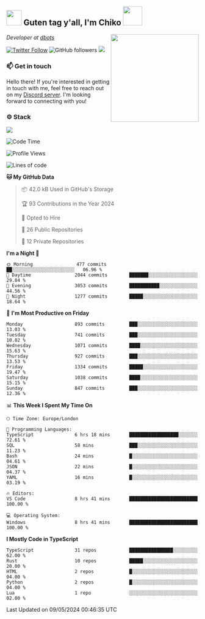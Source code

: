 <h2><img src="https://cdn.discordapp.com/emojis/1100181376730402906.gif?quality=lossless" width="40"> Guten tag y'all, I'm Chiko <img src="https://a.ppy.sh/15907233" width="50"></h2>
<a href="https://cataas.com"><img align='right' src="https://cataas.com/cat" width="230"></a>
<p><em>Developer at <a href="https://github.com/dbotsfun">dbots</a></em></p>

[![Twitter Follow](https://img.shields.io/twitter/follow/chikoxq?label=Follow)](https://twitter.com/intent/follow?screen_name=chikoxq)
![GitHub followers](https://img.shields.io/github/followers/chikof?label=Follow&style=social)
![](https://komarev.com/ghpvc/?username=chikof&color=blue)

### 📫 Get in touch
Hello there! If you're interested in getting in touch with me, feel free to reach out on my [Discord server](https://discord.gg/sejc7TnX6N). I'm looking forward to connecting with you!

### ⚙️ Stack
[![](https://skillicons.dev/icons?i=git,kubernetes,docker,js,ts,cloudflare,css,deno,express,graphql,html,mongodb,nestjs,py,react,apollo,bash,java,lua,nextjs,netlify,nodejs,ps,powershell,rust,neovim,tauri,sentry,postgres,tailwind,prisma,actix,workers)](https://skillicons.dev)

<!--START_SECTION:waka-->
![Code Time](http://img.shields.io/badge/Code%20Time-1%2C688%20hrs%2048%20mins-blue)

![Profile Views](http://img.shields.io/badge/Profile%20Views-0-blue)

![Lines of code](https://img.shields.io/badge/From%20Hello%20World%20I%27ve%20Written-6.4%20million%20lines%20of%20code-blue)

**🐱 My GitHub Data** 

> 📦 42.0 kB Used in GitHub's Storage 
 > 
> 🏆 93 Contributions in the Year 2024
 > 
> 💼 Opted to Hire
 > 
> 📜 26 Public Repositories 
 > 
> 🔑 12 Private Repositories 
 > 
**I'm a Night 🦉** 

```text
🌞 Morning                477 commits         ██░░░░░░░░░░░░░░░░░░░░░░░   06.96 % 
🌆 Daytime                2044 commits        ███████░░░░░░░░░░░░░░░░░░   29.84 % 
🌃 Evening                3053 commits        ███████████░░░░░░░░░░░░░░   44.56 % 
🌙 Night                  1277 commits        █████░░░░░░░░░░░░░░░░░░░░   18.64 % 
```
📅 **I'm Most Productive on Friday** 

```text
Monday                   893 commits         ███░░░░░░░░░░░░░░░░░░░░░░   13.03 % 
Tuesday                  741 commits         ███░░░░░░░░░░░░░░░░░░░░░░   10.82 % 
Wednesday                1071 commits        ████░░░░░░░░░░░░░░░░░░░░░   15.63 % 
Thursday                 927 commits         ███░░░░░░░░░░░░░░░░░░░░░░   13.53 % 
Friday                   1334 commits        █████░░░░░░░░░░░░░░░░░░░░   19.47 % 
Saturday                 1038 commits        ████░░░░░░░░░░░░░░░░░░░░░   15.15 % 
Sunday                   847 commits         ███░░░░░░░░░░░░░░░░░░░░░░   12.36 % 
```


📊 **This Week I Spent My Time On** 

```text
🕑︎ Time Zone: Europe/London

💬 Programming Languages: 
TypeScript               6 hrs 18 mins       ██████████████████░░░░░░░   72.61 % 
SQL                      58 mins             ███░░░░░░░░░░░░░░░░░░░░░░   11.23 % 
Bash                     24 mins             █░░░░░░░░░░░░░░░░░░░░░░░░   04.61 % 
JSON                     22 mins             █░░░░░░░░░░░░░░░░░░░░░░░░   04.37 % 
YAML                     16 mins             █░░░░░░░░░░░░░░░░░░░░░░░░   03.19 % 

🔥 Editors: 
VS Code                  8 hrs 41 mins       █████████████████████████   100.00 % 

💻 Operating System: 
Windows                  8 hrs 41 mins       █████████████████████████   100.00 % 
```

**I Mostly Code in TypeScript** 

```text
TypeScript               31 repos            ████████████████░░░░░░░░░   62.00 % 
Rust                     10 repos            █████░░░░░░░░░░░░░░░░░░░░   20.00 % 
HTML                     2 repos             █░░░░░░░░░░░░░░░░░░░░░░░░   04.00 % 
Python                   2 repos             █░░░░░░░░░░░░░░░░░░░░░░░░   04.00 % 
Lua                      1 repo              ░░░░░░░░░░░░░░░░░░░░░░░░░   02.00 % 
```




 Last Updated on 09/05/2024 00:46:35 UTC
<!--END_SECTION:waka-->


<!--
<p align="center">
     <a href="https://discord.gg/HhybNhchcC"><img src="https://invidget.switchblade.xyz/sejc7TnX6N" align="center" ><a>
</p> 
-->

